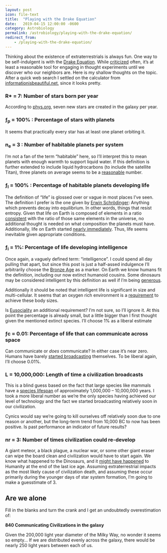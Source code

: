 ```yaml
---
layout: post
icon: file-text
title:  "Playing with the Drake Equation"
date:   2019-04-15 12:00:00 -0600
category: Astrobiology
permalink: /astrobiology/playing-with-the-drake-equation/
redirect_from:
    - /playing-with-the-drake-equation/
---
```


Thinking about the existence of extraterrestrials is always fun. One way to be self-indulgent is with the [Drake Equation](https://seti.org/drake-equation-index).
While [criticized](https://en.wikipedia.org/wiki/Drake_equation#Criticism) often, it’s at least a reasonable tool for engaging in thought experiments until we
discover who our neighbors are. Here is my shallow thoughts on the topic. After a quick web search I settled on the calculator from
[informationisbeautiful.net](https://informationisbeautiful.net/visualizations/the-drake-equation/), since it looks pretty.

### R* = 7: Number of stars born per year

According to [phys.org](https://phys.org/news/2006-01-milky-churns-stars-year-scientists.html), seven new stars are created in the galaxy per year.

### ƒ<sub>p</sub> = 100% : Percentage of stars with planets

It seems that practically every star has at least one planet orbiting it.

### n<sub>e</sub> = 3 : Number of habitable planets per system

I’m not a fan of the term “habitable” here, so I’ll interpret this to mean planets with enough warmth to support liquid water.
If this definition is further extended to include liquid hydrocarbons (to include the satellite Titan), three planets on average seems to be a
[reasonable](https://earthsky.org/space/most-stars-have-planets-in-habitable-zone) number.

### ƒ<sub>l</sub> = 100% : Percentage of habitable planets developing life

The definition of “life” is glossed over or vague in most places I’ve seen. The definition I prefer is the one given by
[Erwin Schrödinger](https://en.wikipedia.org/wiki/What_Is_Life%3F): Anything which prevents decay into equilibrium.
In other words, things that resist entropy. Given that life on Earth is composed of elements in a ratio
[consistent](https://www.youtube.com/watch?v=HO6ONMLfg5A) with the ratio of those same elements in the universe,
no additional thought is needed on what composition the planets must have. Additionally, life on Earth started
[nearly immediately](https://en.wikipedia.org/wiki/Hadean). Thus, life seems inevitable given appropriate conditions.

### ƒ<sub>i</sub> = 1%: Percentage of life developing intelligence

Once again, a vaguely defined term: “intelligence”. I could spend all day pulling that apart, but since this post is
just a half-assed indulgence I’ll arbitrarily choose the [Bronze Age](https://en.wikipedia.org/wiki/Bronze_age) as a marker.
On Earth we know humans fit the definition, including our now extinct humanoid cousins. Some dinosaurs may be considered
intelligent by this definition as well if I’m being [generous](https://en.wikipedia.org/wiki/Dinosaur_intelligence).

Additionally it should be noted that intelligent life is significant in size and multi-cellular. It seems that an oxygen rich environment
is a [requirement](https://www.pnas.org/content/111/11/3907) to achieve these body sizes.

Is [Eusociality](https://en.wikipedia.org/wiki/Eusociality#In_humans) an additional requirement? I’m not sure, so I’ll ignore it. At this point the percentage is already small, but a little bigger than I first thought given the mentioned extinct species. I’ll choose 1% as a liberal estimate

### ƒc = 0.01: Percentage of life that can communicate across space

Can communicate or *does* communicate? In either case it’s near zero. Humans have barely
[started broadcasting](https://en.wikipedia.org/wiki/Guglielmo_Marconi) themselves.
To be liberal again, I’ll choose 0.01%.

### L = 10,000,000: Length of time a civilization broadcasts

This is a blind guess based on the fact that large species like mammals have a
[species lifespan](https://en.wikipedia.org/wiki/Background_extinction_rate#Lifespan_estimates) of
approximately 1,000,000 – 10,000,000 years. I took a more liberal number as we’re the only species having achieved our
level of technology and the fact we started broadcasting relatively soon in our civilization.

Cynics would say we’re going to kill ourselves off relatively soon due to one reason or another, but the long-term trend from 10,000 BC to now has been positive. Is past performance an indicator of future results?

### nr = 3: Number of times civilization could re-develop

A giant meteor, a black plague, a nuclear war, or some other giant eraser can wipe the board clean and civilization would have to start again. We know what happened to the Dinosaurs, and it
[might have happened](https://www.youtube.com/watch?v=0H5LCLljJho) to Humanity at the end of the last ice age. Assuming extraterrestrial impacts as the most likely cause of civilization death, and assuming these occur primarily during the younger days of star system formation, I’m going to make a guesstimate of 3.

## Are we alone

Fill in the blanks and turn the crank and I get an undoubtedly overestimation of:

<span class="warn">__840 Communicating Civilizations in the galaxy__</span>

Given the 200,000 light year diameter of the Milky Way, no wonder it seems so empty… If we are distributed evenly across the galaxy, there would be nearly 250 light years between each of us.
